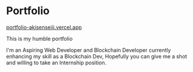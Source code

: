 # Portfolio

[portfolio-akisenseiii.vercel.app ](https://akisenseiii.github.io/Portfolio/)

This is my humble portfolio 

I'm an Aspiring Web Developer and Blockchain Developer
currently enhancing my skill as a Blockchain Dev, 
Hopefully you can give me a shot and willing to take an Internship position.
